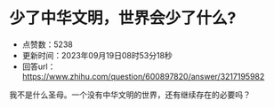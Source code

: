 # 少了中华文明，世界会少了什么?
- 点赞数：5238
- 更新时间：2023年09月19日08时53分18秒
- 回答url：https://www.zhihu.com/question/600897820/answer/3217195982
<body>
 <p data-pid="aRnHuSV1">我不是什么圣母。一个没有中华文明的世界，还有继续存在的必要吗？</p>
</body>